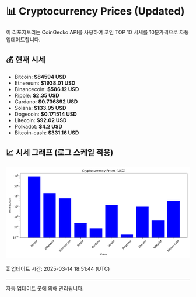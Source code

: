 
# 📊 Cryptocurrency Prices (Updated)

이 리포지토리는 CoinGecko API를 사용하여 코인 TOP 10 시세를 10분가격으로 자동 업데이트합니다.

## 💰 현재 시세
- Bitcoin: **$84594 USD**
- Ethereum: **$1938.01 USD**
- Binancecoin: **$586.12 USD**
- Ripple: **$2.35 USD**
- Cardano: **$0.736892 USD**
- Solana: **$133.95 USD**
- Dogecoin: **$0.171514 USD**
- Litecoin: **$92.02 USD**
- Polkadot: **$4.2 USD**
- Bitcoin-cash: **$331.16 USD**

## 📈 시세 그래프 (로그 스케일 적용)
![Crypto Prices](crypto_prices.png)

⏳ 업데이트 시간: 2025-03-14 18:51:44 (UTC)

---
자동 업데이트 봇에 의해 관리됩니다.
